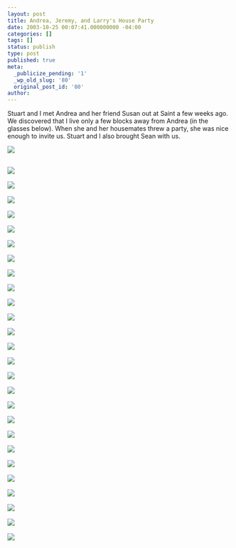 ```yaml
---
layout: post
title: Andrea, Jeremy, and Larry's House Party
date: 2003-10-25 00:07:41.000000000 -04:00
categories: []
tags: []
status: publish
type: post
published: true
meta:
  _publicize_pending: '1'
  _wp_old_slug: '80'
  original_post_id: '80'
author: 
---
```

Stuart and I met Andrea and her friend Susan out at Saint a few weeks ago.  We discovered that I live only a few blocks away from Andrea (in the glasses below).  When she and her housemates threw a party, she was nice enough to invite us.  Stuart and I also brought Sean with us.

<a href="/albums/andrea/DCP_3656.JPG"><img src="/albums/andrea/thumbnails/DCP_3656.JPG" /></a><br /><br />
<!--more-->
<a href="/albums/andrea/DCP_3630.JPG"><img src="/albums/andrea/thumbnails/DCP_3630.JPG" /></a><br /><br />
<a href="/albums/andrea/DCP_3631t.JPG"><img src="/albums/andrea/thumbnails/DCP_3631t.JPG" /></a><br /><br />
<a href="/albums/andrea/DCP_3632.JPG"><img src="/albums/andrea/thumbnails/DCP_3632.JPG" /></a><br /><br />
<a href="/albums/andrea/DCP_3633.JPG"><img src="/albums/andrea/thumbnails/DCP_3633.JPG" /></a><br /><br />
<a href="/albums/andrea/DCP_3636.JPG"><img src="/albums/andrea/thumbnails/DCP_3636.JPG" /></a><br /><br />
<a href="/albums/andrea/DCP_3637.JPG"><img src="/albums/andrea/thumbnails/DCP_3637.JPG" /></a><br /><br />
<a href="/albums/andrea/DCP_3638.JPG"><img src="/albums/andrea/thumbnails/DCP_3638.JPG" /></a><br /><br />
<a href="/albums/andrea/DCP_3640t.JPG"><img src="/albums/andrea/thumbnails/DCP_3640t.JPG" /></a><br /><br />
<a href="/albums/andrea/DCP_3641t.JPG"><img src="/albums/andrea/thumbnails/DCP_3641t.JPG" /></a><br /><br />
<a href="/albums/andrea/DCP_3644.JPG"><img src="/albums/andrea/thumbnails/DCP_3644.JPG" /></a><br /><br />
<a href="/albums/andrea/DCP_3645.JPG"><img src="/albums/andrea/thumbnails/DCP_3645.JPG" /></a><br /><br />
<a href="/albums/andrea/DCP_3646.JPG"><img src="/albums/andrea/thumbnails/DCP_3646.JPG" /></a><br /><br />
<a href="/albums/andrea/DCP_3648.JPG"><img src="/albums/andrea/thumbnails/DCP_3648.JPG" /></a><br /><br />
<a href="/albums/andrea/DCP_3649t.JPG"><img src="/albums/andrea/thumbnails/DCP_3649t.JPG" /></a><br /><br />
<a href="/albums/andrea/DCP_3650.JPG"><img src="/albums/andrea/thumbnails/DCP_3650.JPG" /></a><br /><br />
<a href="/albums/andrea/DCP_3651.JPG"><img src="/albums/andrea/thumbnails/DCP_3651.JPG" /></a><br /><br />
<a href="/albums/andrea/DCP_3653.JPG"><img src="/albums/andrea/thumbnails/DCP_3653.JPG" /></a><br /><br />
<a href="/albums/andrea/DCP_3654.JPG"><img src="/albums/andrea/thumbnails/DCP_3654.JPG" /></a><br /><br />
<a href="/albums/andrea/DCP_3658.JPG"><img src="/albums/andrea/thumbnails/DCP_3658.JPG" /></a><br /><br />
<a href="/albums/andrea/DCP_3659t.JPG"><img src="/albums/andrea/thumbnails/DCP_3659t.JPG" /></a><br /><br />
<a href="/albums/andrea/DCP_3660.JPG"><img src="/albums/andrea/thumbnails/DCP_3660.JPG" /></a><br /><br />
<a href="/albums/andrea/DCP_3661.JPG"><img src="/albums/andrea/thumbnails/DCP_3661.JPG" /></a><br /><br />
<a href="/albums/andrea/DCP_3662.JPG"><img src="/albums/andrea/thumbnails/DCP_3662.JPG" /></a><br /><br />
<a href="/albums/andrea/DCP_3663.JPG"><img src="/albums/andrea/thumbnails/DCP_3663.JPG" /></a><br /><br />
<a href="/albums/andrea/DCP_3664.JPG"><img src="/albums/andrea/thumbnails/DCP_3664.JPG" /></a><br /><br />
<a href="/albums/andrea/DCP_3669.JPG"><img src="/albums/andrea/thumbnails/DCP_3669.JPG" /></a><br /><br />
